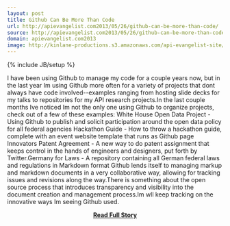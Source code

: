 ```yaml
---
layout: post
title: Github Can Be More Than Code
url: http://apievangelist.com2013/05/26/github-can-be-more-than-code/
source: http://apievangelist.com2013/05/26/github-can-be-more-than-code/
domain: apievangelist.com2013
image: http://kinlane-productions.s3.amazonaws.com/api-evangelist-site/blog/github-logo-basic.png
---
```

{% include JB/setup %}<p>I have been using Github to manage my code for a couple years now, but in the last year Im using Github more often for a variety of projects that dont always have code involved--examples ranging from hosting slide decks for my talks to repositories for my API research projects.In the last couple months Ive noticed Im not the only one using Github to organize projects, check out of a few of these examples: White House Open Data Project - Using Github to publish and solicit participation around the open data policy for all federal agencies Hackathon Guide - How to throw a hackathon guide, complete with an event website template that runs as Github page Innovators Patent Agreement - A new way to do patent assignment that keeps control in the hands of engineers and designers, put forth by Twitter.Germany for Laws - A repository containing all German federal laws and regulations in Markdown format Github lends itself to managing markup and markdown documents in a very collaborative way, allowing for tracking issues and revisions along the way.There is something about the open source process that introduces transparency and visibility into the document creation and management process.Im wll keep tracking on the innovative ways Im seeing Github used.</p>
<center><p><a href="http://apievangelist.com2013/05/26/github-can-be-more-than-code/" style='padding:25px; font-sze:18px; font-weight: bold;'>Read Full Story</a></p></center>
